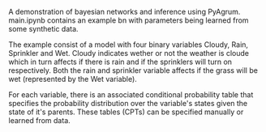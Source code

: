 A demonstration of bayesian networks and inference using PyAgrum.
main.ipynb contains an example bn with parameters being learned from some synthetic data.

The example consist of a model with four binary variables Cloudy, Rain, Sprinkler and Wet. Cloudy indicates wether or not the weather is cloude which in turn affects if there is rain and if the sprinklers will turn on respectively. Both the rain and sprinkler variable affects if the grass will be wet (represented by the Wet variable).

For each variable, there is an associated conditional probability table that specifies the probability distribution over the variable's states given the state of it's parents. These tables (CPTs) can be specified manually or learned from data. 